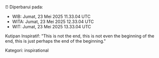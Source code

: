 ⏰ Diperbarui pada:
- WIB: Jumat, 23 Mei 2025 11.33.04 UTC
- WITA: Jumat, 23 Mei 2025 12.33.04 UTC
- WIT: Jumat, 23 Mei 2025 13.33.04 UTC

Kutipan Inspiratif:
"This is not the end, this is not even the beginning of the end, this is just perhaps the end of the beginning."


Kategori: inspirational

